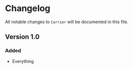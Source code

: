 # Changelog

All notable changes to `Carrier` will be documented in this file.

## Version 1.0

### Added
- Everything
